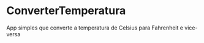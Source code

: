 # ConverterTemperatura

App simples que converte a temperatura de Celsius para Fahrenheit e vice-versa
